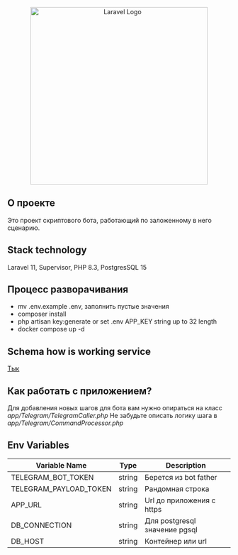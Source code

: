 <p align="center">
    <a href="https://laravel.com" target="_blank">
        <img src="https://raw.githubusercontent.com/laravel/art/master/logo-lockup/5%20SVG/2%20CMYK/1%20Full%20Color/laravel-logolockup-cmyk-red.svg" width="400" alt="Laravel Logo">
    </a>
</p>

## О проекте

Это проект скриптового бота, работающий по заложенному в него сценарию.

## Stack technology

Laravel 11, Supervisor, PHP 8.3, PostgresSQL 15

## Процесс разворачивания

- mv .env.example .env, заполнить пустые значения
- composer install
- php artisan key:generate or set .env APP_KEY string up to 32 length
- docker compose up -d

## Schema how is working service

[Тык](https://drive.google.com/file/d/1RYdbA-nO7q0rQ86mc2hROiO035xGcmJr/view?usp=sharing)

## Как работать с приложением?

Для добавления новых шагов для бота вам нужно опираться на класс *app/Telegram/TelegramCaller.php*
Не забудьте описать логику шага в *app/Telegram/CommandProcessor.php*

## Env Variables

| Variable Name          | Type   | Description                   |
|------------------------|--------|-------------------------------|
| TELEGRAM_BOT_TOKEN     | string | Берется из bot father         |
| TELEGRAM_PAYLOAD_TOKEN | string | Рандомная строка              |
| APP_URL                | string | Url до приложения с https     |
| DB_CONNECTION          | string | Для postgresql значение pgsql |
| DB_HOST                | string | Контейнер или url             |
